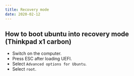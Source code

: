 ```yaml
---
title: Recovery mode
date: 2020-02-12
---
```

## How to boot ubuntu into recovery mode (Thinkpad x1 carbon)
- Switch on the computer.
- Press ESC after loading UEFI.
- Select `Advanced options for Ubuntu`.
- Select `root`.

<!-- ```
# NG
PATH="$HOME/pakcs-2.2.0/bin"
# OK
PATH="$HOME/pakcs-2.2.0/bin:$PATH"
``` -->

